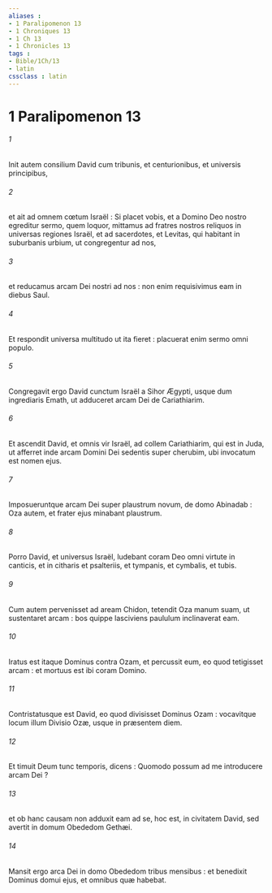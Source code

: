 ```yaml
---
aliases : 
- 1 Paralipomenon 13
- 1 Chroniques 13
- 1 Ch 13
- 1 Chronicles 13
tags : 
- Bible/1Ch/13
- latin
cssclass : latin
---
```


# 1 Paralipomenon 13

###### 1
Init autem consilium David cum tribunis, et centurionibus, et universis principibus,
###### 2
et ait ad omnem cœtum Israël : Si placet vobis, et a Domino Deo nostro egreditur sermo, quem loquor, mittamus ad fratres nostros reliquos in universas regiones Israël, et ad sacerdotes, et Levitas, qui habitant in suburbanis urbium, ut congregentur ad nos,
###### 3
et reducamus arcam Dei nostri ad nos : non enim requisivimus eam in diebus Saul.
###### 4
Et respondit universa multitudo ut ita fieret : placuerat enim sermo omni populo.
###### 5
Congregavit ergo David cunctum Israël a Sihor Ægypti, usque dum ingrediaris Emath, ut adduceret arcam Dei de Cariathiarim.
###### 6
Et ascendit David, et omnis vir Israël, ad collem Cariathiarim, qui est in Juda, ut afferret inde arcam Domini Dei sedentis super cherubim, ubi invocatum est nomen ejus.
###### 7
Imposueruntque arcam Dei super plaustrum novum, de domo Abinadab : Oza autem, et frater ejus minabant plaustrum.
###### 8
Porro David, et universus Israël, ludebant coram Deo omni virtute in canticis, et in citharis et psalteriis, et tympanis, et cymbalis, et tubis.
###### 9
Cum autem pervenisset ad aream Chidon, tetendit Oza manum suam, ut sustentaret arcam : bos quippe lasciviens paululum inclinaverat eam.
###### 10
Iratus est itaque Dominus contra Ozam, et percussit eum, eo quod tetigisset arcam : et mortuus est ibi coram Domino.
###### 11
Contristatusque est David, eo quod divisisset Dominus Ozam : vocavitque locum illum Divisio Ozæ, usque in præsentem diem.
###### 12
Et timuit Deum tunc temporis, dicens : Quomodo possum ad me introducere arcam Dei ?
###### 13
et ob hanc causam non adduxit eam ad se, hoc est, in civitatem David, sed avertit in domum Obededom Gethæi.
###### 14
Mansit ergo arca Dei in domo Obededom tribus mensibus : et benedixit Dominus domui ejus, et omnibus quæ habebat.
